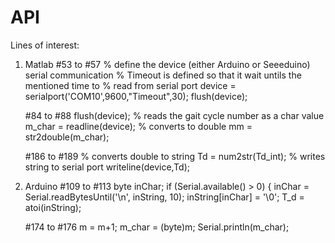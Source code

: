 # API

Lines of interest:
  1) Matlab
     #53 to #57 
        % define the device (either Arduino or Seeeduino) serial communication
        % Timeout is defined so that it wait untils the mentioned time to
        % read from serial port 
        device = serialport('COM10',9600,"Timeout",30);
        flush(device);
      
     #84 to #88
        flush(device);
        % reads the gait cycle number as a char value
        m_char = readline(device);
        % converts to double
        mm = str2double(m_char);
        
     #186 to #189
            % converts double to string 
            Td = num2str(Td_int);
            % writes string to serial port
            writeline(device,Td);
            
  2) Arduino 
     #109 to #113
     byte inChar;
     if (Serial.available() > 0) {
     inChar = Serial.readBytesUntil('\n', inString, 10);
     inString[inChar] = '\0';
     T_d = atoi(inString);
     
     #174 to #176
     m = m+1;
     m_char = (byte)m;
     Serial.println(m_char);
